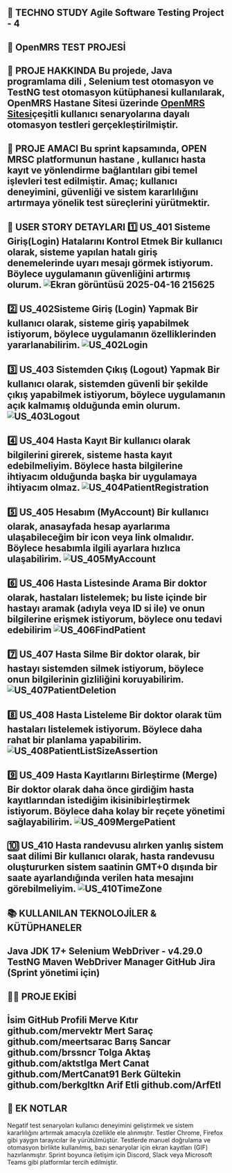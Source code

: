 🧪 TECHNO STUDY Agile Software Testing Project - 4
---
🎯 OpenMRS TEST PROJESİ
---
📝 PROJE HAKKINDA
Bu projede, Java programlama dili , Selenium test otomasyon ve TestNG test otomasyon kütüphanesi kullanılarak, OpenMRS Hastane Sitesi üzerinde [OpenMRS Sitesi](https://openmrs.org/tr/)çeşitli kullanıcı senaryolarına dayalı otomasyon testleri gerçekleştirilmiştir.
---
📌 PROJE AMACI
Bu sprint kapsamında, OPEN MRSC platformunun hastane , kullanıcı hasta kayıt  ve yönlendirme bağlantıları gibi temel işlevleri test edilmiştir. Amaç; kullanıcı deneyimini, güvenliği ve sistem kararlılığını artırmaya yönelik test süreçlerini yürütmektir.
---
🧩 USER STORY DETAYLARI
1️⃣ US_401 Sisteme Giriş(Login) Hatalarını Kontrol Etmek
Bir kullanıcı olarak, sisteme yapılan hatalı giriş denemelerinde uyarı mesajı görmek istiyorum. Böylece uygulamanın güvenliğini artırmış olurum.
![Ekran görüntüsü 2025-04-16 215625](https://github.com/user-attachments/assets/eb2b1f42-5640-4aa0-b9a1-a7fd48ec62a7)
---
2️⃣ US_402Sisteme Giriş (Login) Yapmak
Bir kullanıcı olarak, sisteme giriş yapabilmek istiyorum, böylece uygulamanın özelliklerinden yararlanabilirim.
![US_402Login](https://github.com/user-attachments/assets/5a4eb53d-0d72-4b87-bbbc-43cb6cef6244)
---
3️⃣ US_403 Sistemden Çıkış (Logout) Yapmak
Bir kullanıcı olarak, sistemden güvenli bir şekilde çıkış yapabilmek istiyorum, böylece uygulamanın açık kalmamış olduğunda emin olurum.
![US_403Logout](https://github.com/user-attachments/assets/78add89c-2398-46d1-8fb7-b5ef413f44ba)
---
4️⃣ US_404 Hasta Kayıt
Bir kullanıcı olarak bilgilerini girerek, sisteme hasta kayıt edebilmeliyim. Böylece hasta bilgilerine ihtiyacım olduğunda başka bir uygulamaya ihtiyacım olmaz.
![US_404PatientRegistration](https://github.com/user-attachments/assets/380bdaf5-60b3-4a17-9c41-eb8a23503ac6)
---
5️⃣ US_405 Hesabım (MyAccount)
Bir kullanıcı olarak, anasayfada hesap ayarlarıma ulaşabileceğim bir icon veya link olmalıdır. Böylece hesabımla ilgili ayarlara hızlıca ulaşabilirim.
![US_405MyAccount](https://github.com/user-attachments/assets/89748178-4cf6-4f8e-965d-faf57a81cc1f)
---
6️⃣ US_406 Hasta Listesinde Arama
Bir doktor olarak, hastaları listelemek; bu liste içinde bir hastayı aramak (adıyla veya ID si ile) ve onun bilgilerine erişmek istiyorum, böylece onu tedavi edebilirim
![US_406FindPatient](https://github.com/user-attachments/assets/c04887e3-8887-40f4-b294-f281066e9edd)
---
7️⃣ US_407 Hasta Silme
Bir doktor olarak, bir hastayı sistemden silmek istiyorum, böylece onun bilgilerinin gizliliğini koruyabilirim.
![US_407PatientDeletion](https://github.com/user-attachments/assets/79ed8423-5d70-4f96-8979-6330459b793e)
---
8️⃣ US_408 Hasta Listeleme
Bir doktor olarak tüm hastaları listelemek istiyorum. Böylece daha rahat bir planlama yapabilirim.
![US_408PatientListSizeAssertion](https://github.com/user-attachments/assets/44e0c387-3657-4532-991c-18e40d03694b)
---
9️⃣ US_409 Hasta Kayıtlarını Birleştirme (Merge)
Bir doktor olarak daha önce girdiğim hasta kayıtlarından istediğim ikisinibirleştirmek istiyorum. Böylece daha kolay bir reçete yönetimi sağlayabilirim.
![US_409MergePatient](https://github.com/user-attachments/assets/5bb18511-fb70-48da-98f4-16eb551654c8)
---
🔟 US_410 Hasta randevusu alırken yanlış sistem saat dilimi
Bir kullanıcı olarak, hasta randevusu oluştururken sistem saatinin GMT+0 dışında bir saate ayarlandığında verilen hata mesajını görebilmeliyim. 
![US_410TimeZone](https://github.com/user-attachments/assets/217e9077-0a35-4c14-bffe-586edfeb80e4)
---
 
📚 KULLANILAN TEKNOLOJİLER & KÜTÜPHANELER
---
Java JDK 17+
Selenium WebDriver - v4.29.0
TestNG 
Maven
WebDriver Manager
GitHub
Jira (Sprint yönetimi için)
---
👨‍💻 PROJE EKİBİ
---
İsim	GitHub Profili
Merve Kıtır	github.com/mervektr
Mert Saraç	github.com/meertsarac
Barış Sancar	github.com/brssncr
Tolga Aktaş	github.com/aktstlga
Mert Canat	github.com/MertCanat91
Berk Gültekin	github.com/berkgltkn
Arif Etli	github.com/ArfEtl
---
🔁 EK NOTLAR
---
Negatif test senaryoları kullanıcı deneyimini geliştirmek ve sistem kararlılığını artırmak amacıyla özellikle ele alınmıştır.
Testler Chrome, Firefox gibi yaygın tarayıcılar ile yürütülmüştür.
Testlerde manuel doğrulama ve otomasyon birlikte kullanılmış, bazı senaryolar için ekran kayıtları (GIF) hazırlanmıştır.
Sprint boyunca iletişim için Discord, Slack veya Microsoft Teams gibi platformlar tercih edilmiştir.
